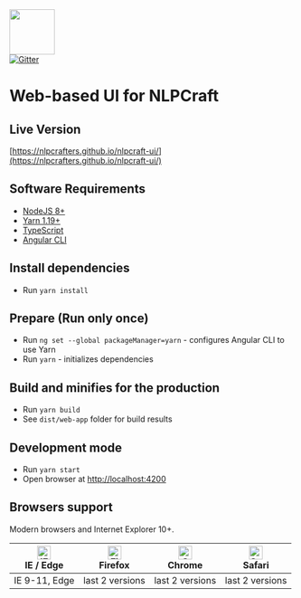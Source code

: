 <img src="https://nlpcraft.org/images/nlpcraft_logo_black.gif" height="80px">
<br>
<a target=_ href="https://gitter.im/nlpcraftorg/community"><img alt="Gitter" src="https://badges.gitter.im/nlpcraftorg/community.svg"></a>

# Web-based UI for NLPCraft

## Live Version

[https://nlpcrafters.github.io/nlpcraft-ui/](https://nlpcrafters.github.io/nlpcraft-ui/)

## Software Requirements

- [NodeJS 8+](https://nodejs.org)
- [Yarn 1.19+](https://yarnpkg.com)
- [TypeScript](https://www.typescriptlang.org/)
- [Angular CLI](https://cli.angular.io/)

## Install dependencies
  
 - Run `yarn install`

## Prepare (Run only once)

 - Run `ng set --global packageManager=yarn` - configures Angular CLI to use Yarn
 - Run `yarn` - initializes dependencies

## Build and minifies for the production

 - Run `yarn build` 
 - See `dist/web-app` folder for build results 

 
## Development mode

 - Run `yarn start` 
 - Open browser at [http://localhost:4200](http://localhost:4200)


## Browsers support

Modern browsers and Internet Explorer 10+.

| [<img src="https://raw.githubusercontent.com/alrra/browser-logos/master/src/edge/edge_48x48.png" alt="IE / Edge" width="24px" height="24px" />](http://godban.github.io/browsers-support-badges/)</br>IE / Edge | [<img src="https://raw.githubusercontent.com/alrra/browser-logos/master/src/firefox/firefox_48x48.png" alt="Firefox" width="24px" height="24px" />](http://godban.github.io/browsers-support-badges/)</br>Firefox | [<img src="https://raw.githubusercontent.com/alrra/browser-logos/master/src/chrome/chrome_48x48.png" alt="Chrome" width="24px" height="24px" />](http://godban.github.io/browsers-support-badges/)</br>Chrome | [<img src="https://raw.githubusercontent.com/alrra/browser-logos/master/src/safari/safari_48x48.png" alt="Safari" width="24px" height="24px" />](http://godban.github.io/browsers-support-badges/)</br>Safari |
| --------- | --------- | --------- | --------- |
| IE 9-11, Edge| last 2 versions| last 2 versions| last 2 versions